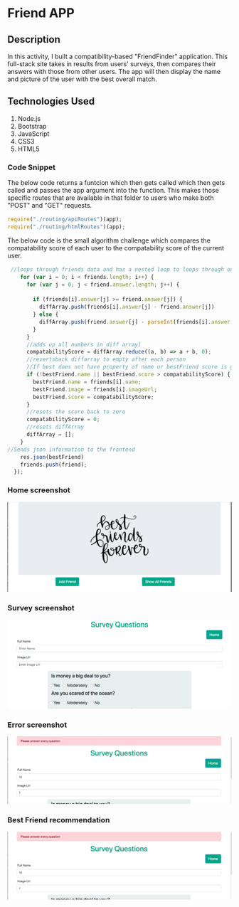 # Friend APP

## Description
In this activity, I built a compatibility-based "FriendFinder" application. This full-stack site takes in results from users' surveys, then compares their answers with those from other users. The app will then display the name and picture of the user with the best overall match. 

## Technologies Used
1. Node.js
2. Bootstrap
3. JavaScript
4. CSS3
5. HTML5

### Code Snippet

The below code returns a funtcion which then gets called which then gets called and passes the app 
argument into the function. This makes those specific routes that are available in that folder to users
who make both "POST" and "GET" requests. 

```javascript
require("./routing/apiRoutes")(app);
require("./routing/htmlRoutes")(app);
```

The below code is the small algorithm challenge which compares the compatability score 
of each user to the compatability score of the current user. 

```javascript
 //loops through friends data and has a nested loop to loops through our current friend 
    for (var i = 0; i < friends.length; i++) {
      for (var j = 0; j < friend.answer.length; j++) {

        if (friends[i].answer[j] >= friend.answer[j]) {
          diffArray.push(friends[i].answer[j] - friend.answer[j])
        } else {
          diffArray.push(friend.answer[j] - parseInt(friends[i].answer[j]))
        }
      }
      //adds up all numbers in diff array]
      compatabilityScore = diffArray.reduce((a, b) => a + b, 0);
      //revertsback diffarray to empty after each person
      //If best does not have property of name or bestFriend score is greater then current score
      if (!bestFriend.name || bestFriend.score > compatabilityScore) {
        bestFriend.name = friends[i].name;
        bestFriend.image = friends[i].imageUrl;
        bestFriend.score = compatabilityScore;
      }
      //resets the score back to zero
      compatabilityScore = 0;
      //resets diffArray
      diffArray = [];
    }
//Sends json information to the frontend
    res.json(bestFriend)
    friends.push(friend);
  });
```

### Home screenshot
![Home Pic](/public/images/home-screen.png)

### Survey screenshot
![Survey Pic](/public/images/survey-screen.png)

### Error screenshot
![Survey Pic](/public/images/error-message.png)

### Best Friend recommendation
![Survey Pic](/public/images/error-message.png)
